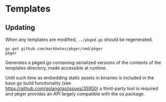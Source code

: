 # Templates

## Updating

When any templates are modified, `../pkged.go` should be regenerated.

```
go get github.com/markbates/pkger/cmd/pkger
pkger
```
Generates a pkged.go containing serialized versions of the contents of 
the templates directory, made accessible at runtime. 

Until such time as embedding static assets in binaries is included in the
base go build funcitonality (see https://github.com/golang/go/issues/35950)
a third-party tool is required and pkger provides an API largely compatible 
with the os package.

